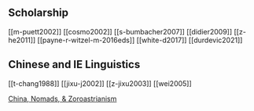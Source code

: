 ## Scholarship
[[m-puett2002]]
[[cosmo2002]]
[[s-bumbacher2007]]
[[didier2009]]
[[z-he2011]]
[[payne-r-witzel-m-2016eds]]
[[white-d2017]]
[[durdevic2021]]

## Chinese and IE Linguistics
[[t-chang1988]]
[[jixu-j2002]]
[[z-jixu2003]]
[[wei2005]]

[China, Nomads, & Zoroastrianism](zoroastrianism-and-china.md)